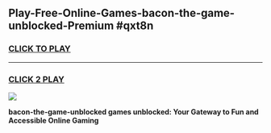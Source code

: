 
## Play-Free-Online-Games-bacon-the-game-unblocked-Premium #qxt8n
<h3>
<a href="https://premium.freeplayer.one?title=bacon-the-game-unblocked&ref=8M">CLICK TO PLAY</a></h3>
<hr>

<h3>
<a href="https://premium.freeplayer.one?title=bacon-the-game-unblocked&ref=8M">CLICK 2 PLAY</a>
  
</h3>

<a href="https://premium.freeplayer.one?title=bacon-the-game-unblocked&ref=8M"><img src="https://clearcache.store/games.png"></a>


**bacon-the-game-unblocked games unblocked: Your Gateway to Fun and Accessible Online Gaming**
